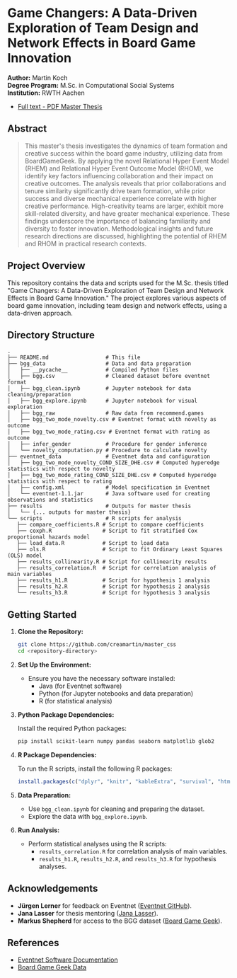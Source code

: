 # Game Changers: A Data-Driven Exploration of Team Design and Network Effects in Board Game Innovation

**Author:** Martin Koch  
**Degree Program:** M.Sc. in Computational Social Systems  
**Institution:** RWTH Aachen

- [Full text - PDF Master Thesis](https://github.com/creamartin/master_css/blob/master/CSS_Master_Thesis.pdf)

## Abstract

   >This master's thesis investigates the dynamics of team formation and creative success within the board game industry, utilizing data from BoardGameGeek. By applying the novel Relational Hyper Event Model (RHEM) and Relational Hyper Event Outcome Model (RHOM), we identify key factors influencing collaboration and their impact on creative outcomes. The analysis reveals that prior collaborations and tenure similarity significantly drive team formation, while prior success and diverse mechanical experience correlate with higher creative performance. High-creativity teams are larger, exhibit more skill-related diversity, and have greater mechanical experience. These findings underscore the importance of balancing familiarity and diversity to foster innovation. Methodological insights and future research directions are discussed, highlighting the potential of RHEM and RHOM in practical research contexts.

## Project Overview

This repository contains the data and scripts used for the M.Sc. thesis titled "Game Changers: A Data-Driven Exploration of Team Design and Network Effects in Board Game Innovation." The project explores various aspects of board game innovation, including team design and network effects, using a data-driven approach.

## Directory Structure

   ```
   .
   ├── README.md                  # This file
   ├── bgg_data                   # Data and data preparation
   │   ├── __pycache__            # Compiled Python files
   │   ├── bgg.csv                # Cleaned dataset before eventnet format
   │   ├── bgg_clean.ipynb        # Jupyter notebook for data cleaning/preparation
   │   ├── bgg_explore.ipynb      # Jupyter notebook for visual exploration
   │   ├── bgg_raw                # Raw data from recommend.games
   │   ├── bgg_two_mode_novelty.csv # Eventnet format with novelty as outcome
   │   ├── bgg_two_mode_rating.csv # Eventnet format with rating as outcome
   │   ├── infer_gender           # Procedure for gender inference
   │   └── novelty_computation.py # Procedure to calculate novelty
   ├── eventnet_data              # Eventnet data and configuration
   │   ├── bgg_two_mode_novelty_COND_SIZE_DHE.csv # Computed hyperedge statistics with respect to novelty
   │   ├── bgg_two_mode_rating_COND_SIZE_DHE.csv # Computed hyperedge statistics with respect to rating
   │   ├── config.xml             # Model specification in Eventnet
   │   └── eventnet-1.1.jar       # Java software used for creating observations and statistics
   ├── results                    # Outputs for master thesis
   │   └── {... outputs for master thesis}
   └── scripts                    # R scripts for analysis
      ├── compare_coefficients.R # Script to compare coefficients
      ├── coxph.R                # Script to fit stratified Cox proportional hazards model
      ├── load_data.R            # Script to load data
      ├── ols.R                  # Script to fit Ordinary Least Squares (OLS) model
      ├── results_collinearity.R # Script for collinearity results
      ├── results_correlation.R  # Script for correlation analysis of main variables
      ├── results_h1.R           # Script for hypothesis 1 analysis
      ├── results_h2.R           # Script for hypothesis 2 analysis
      └── results_h3.R           # Script for hypothesis 3 analysis
   ```

## Getting Started

1. **Clone the Repository:**

   ```bash
   git clone https://github.com/creamartin/master_css
   cd <repository-directory>
   ```

2. **Set Up the Environment:**

   - Ensure you have the necessary software installed:
     - Java (for Eventnet software)
     - Python (for Jupyter notebooks and data preparation)
     - R (for statistical analysis)

3. **Python Package Dependencies:**

   Install the required Python packages:

   ```bash
   pip install scikit-learn numpy pandas seaborn matplotlib glob2
   ```

4. **R Package Dependencies:**

   To run the R scripts, install the following R packages:

   ```r
   install.packages(c("dplyr", "knitr", "kableExtra", "survival", "htmltools", "texreg", "car", "stargazer"))
   ```

5. **Data Preparation:**

   - Use `bgg_clean.ipynb` for cleaning and preparing the dataset.
   - Explore the data with `bgg_explore.ipynb`.

6. **Run Analysis:**

   - Perform statistical analyses using the R scripts:
     - `results_correlation.R` for correlation analysis of main variables.
     - `results_h1.R`, `results_h2.R`, and `results_h3.R` for hypothesis analyses.

## Acknowledgements

- **Jürgen Lerner** for feedback on Eventnet ([Eventnet GitHub](https://github.com/juergenlerner/eventnet)).
- **Jana Lasser** for thesis mentoring ([Jana Lasser](https://www.janalasser.at/)).
- **Markus Shepherd** for access to the BGG dataset ([Board Game Geek](https://boardgamegeek.com/)).

## References

- [Eventnet Software Documentation](https://github.com/juergenlerner/eventnet)
- [Board Game Geek Data](https://boardgamegeek.com/)


